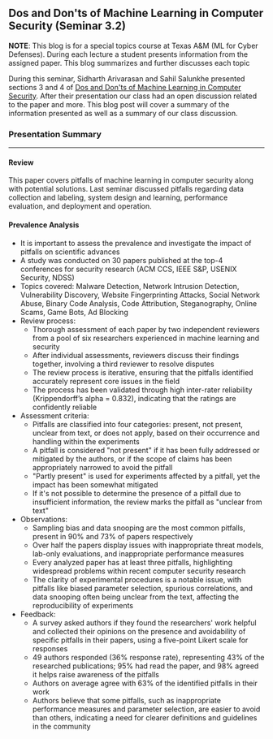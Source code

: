 ## Dos and Don'ts of Machine Learning in Computer Security (Seminar 3.2)

**NOTE**: This blog is for a special topics course at Texas A&M (ML for Cyber Defenses). During each lecture a student presents information from the assigned paper. This blog summarizes and further discusses each topic

During this seminar, Sidharth Arivarasan and Sahil Salunkhe presented sections 3 and 4 of [Dos and Don'ts of Machine Learning in Computer Security](https://www.usenix.org/system/files/sec22summer_arp.pdf). After their presentation our class had an open discussion related to the paper and more. This blog post will cover a summary of the information presented as well as a summary of our class discussion.

### Presentation Summary

---
#### Review
This paper covers pitfalls of machine learning in computer security along with potential solutions. Last seminar discussed pitfalls regarding data collection and labeling, system design and learning, performance evaluation, and deployment and operation.

#### Prevalence Analysis
- It is important to assess the prevalence and investigate the impact of pitfalls on scientific advances
- A study was conducted on 30 papers published at the top-4 conferences for security research (ACM CCS, IEEE S&P, USENIX Security, NDSS)
- Topics covered: Malware Detection, Network Intrusion Detection, Vulnerability Discovery, Website Fingerprinting Attacks, Social Network Abuse, Binary Code Analysis, Code Attribution, Steganography, Online Scams, Game Bots, Ad Blocking
- Review process:
  - Thorough assessment of each paper by two independent reviewers from a pool of six researchers experienced in machine learning and security
  - After individual assessments, reviewers discuss their findings together, involving a third reviewer to resolve disputes
  - The review process is iterative, ensuring that the pitfalls identified accurately represent core issues in the field
  - The process has been validated through high inter-rater reliability (Krippendorff’s alpha = 0.832), indicating that the ratings are confidently reliable
- Assessment criteria:
  - Pitfalls are classified into four categories: present, not present, unclear from text, or does not apply, based on their occurrence and handling within the experiments
  - A pitfall is considered "not present" if it has been fully addressed or mitigated by the authors, or if the scope of claims has been appropriately narrowed to avoid the pitfall
  - "Partly present" is used for experiments affected by a pitfall, yet the impact has been somewhat mitigated
  - If it's not possible to determine the presence of a pitfall due to insufficient information, the review marks the pitfall as "unclear from text"
- Observations:
  - Sampling bias and data snooping are the most common pitfalls, present in 90% and 73% of papers respectively
  - Over half the papers display issues with inappropriate threat models, lab-only evaluations, and inappropriate performance measures
  - Every analyzed paper has at least three pitfalls, highlighting widespread problems within recent computer security research
  - The clarity of experimental procedures is a notable issue, with pitfalls like biased parameter selection, spurious correlations, and data snooping often being unclear from the text, affecting the reproducibility of experiments
- Feedback:
  - A survey asked authors if they found the researchers' work helpful and collected their opinions on the presence and avoidability of specific pitfalls in their papers, using a five-point Likert scale for responses
  - 49 authors responded (36% response rate), representing 43% of the researched publications; 95% had read the paper, and 98% agreed it helps raise awareness of the pitfalls
  - Authors on average agree with 63% of the identified pitfalls in their work
  - Authors believe that some pitfalls, such as inappropriate performance measures and parameter selection, are easier to avoid than others, indicating a need for clearer definitions and guidelines in the community
